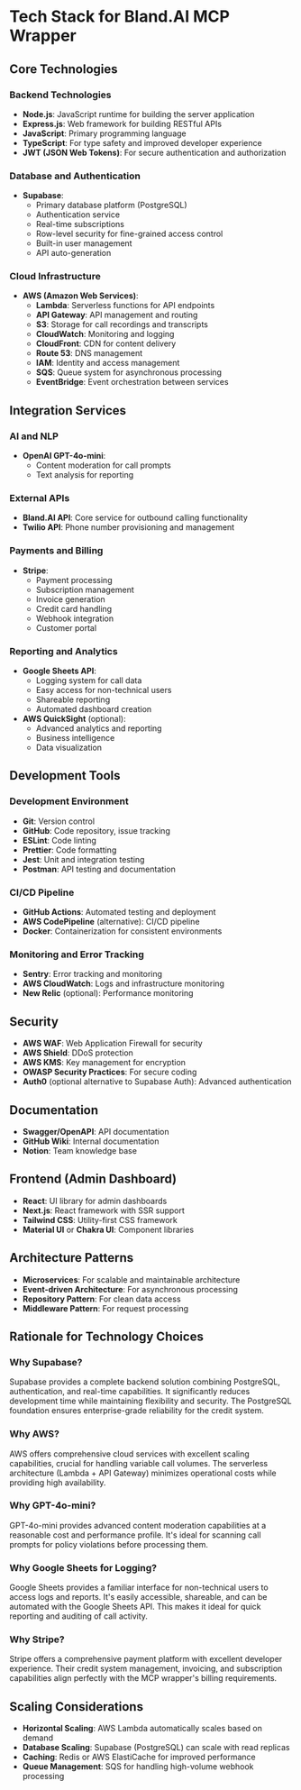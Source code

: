 # Tech Stack for Bland.AI MCP Wrapper

## Core Technologies

### Backend Technologies
- **Node.js**: JavaScript runtime for building the server application
- **Express.js**: Web framework for building RESTful APIs
- **JavaScript**: Primary programming language
- **TypeScript**: For type safety and improved developer experience
- **JWT (JSON Web Tokens)**: For secure authentication and authorization

### Database and Authentication
- **Supabase**: 
  - Primary database platform (PostgreSQL)
  - Authentication service
  - Real-time subscriptions
  - Row-level security for fine-grained access control
  - Built-in user management
  - API auto-generation

### Cloud Infrastructure
- **AWS (Amazon Web Services)**:
  - **Lambda**: Serverless functions for API endpoints
  - **API Gateway**: API management and routing
  - **S3**: Storage for call recordings and transcripts
  - **CloudWatch**: Monitoring and logging
  - **CloudFront**: CDN for content delivery
  - **Route 53**: DNS management
  - **IAM**: Identity and access management
  - **SQS**: Queue system for asynchronous processing
  - **EventBridge**: Event orchestration between services

## Integration Services

### AI and NLP
- **OpenAI GPT-4o-mini**:
  - Content moderation for call prompts 
  - Text analysis for reporting

### External APIs
- **Bland.AI API**: Core service for outbound calling functionality
- **Twilio API**: Phone number provisioning and management

### Payments and Billing
- **Stripe**:
  - Payment processing
  - Subscription management
  - Invoice generation
  - Credit card handling
  - Webhook integration
  - Customer portal

### Reporting and Analytics
- **Google Sheets API**:
  - Logging system for call data
  - Easy access for non-technical users
  - Shareable reporting
  - Automated dashboard creation
- **AWS QuickSight** (optional):
  - Advanced analytics and reporting
  - Business intelligence 
  - Data visualization

## Development Tools

### Development Environment
- **Git**: Version control
- **GitHub**: Code repository, issue tracking
- **ESLint**: Code linting
- **Prettier**: Code formatting
- **Jest**: Unit and integration testing
- **Postman**: API testing and documentation

### CI/CD Pipeline
- **GitHub Actions**: Automated testing and deployment
- **AWS CodePipeline** (alternative): CI/CD pipeline
- **Docker**: Containerization for consistent environments

### Monitoring and Error Tracking
- **Sentry**: Error tracking and monitoring
- **AWS CloudWatch**: Logs and infrastructure monitoring
- **New Relic** (optional): Performance monitoring

## Security

- **AWS WAF**: Web Application Firewall for security
- **AWS Shield**: DDoS protection
- **AWS KMS**: Key management for encryption
- **OWASP Security Practices**: For secure coding
- **Auth0** (optional alternative to Supabase Auth): Advanced authentication

## Documentation

- **Swagger/OpenAPI**: API documentation
- **GitHub Wiki**: Internal documentation
- **Notion**: Team knowledge base

## Frontend (Admin Dashboard)

- **React**: UI library for admin dashboards
- **Next.js**: React framework with SSR support
- **Tailwind CSS**: Utility-first CSS framework
- **Material UI** or **Chakra UI**: Component libraries

## Architecture Patterns

- **Microservices**: For scalable and maintainable architecture
- **Event-driven Architecture**: For asynchronous processing
- **Repository Pattern**: For clean data access
- **Middleware Pattern**: For request processing

## Rationale for Technology Choices

### Why Supabase?
Supabase provides a complete backend solution combining PostgreSQL, authentication, and real-time capabilities. It significantly reduces development time while maintaining flexibility and security. The PostgreSQL foundation ensures enterprise-grade reliability for the credit system.

### Why AWS?
AWS offers comprehensive cloud services with excellent scaling capabilities, crucial for handling variable call volumes. The serverless architecture (Lambda + API Gateway) minimizes operational costs while providing high availability.

### Why GPT-4o-mini?
GPT-4o-mini provides advanced content moderation capabilities at a reasonable cost and performance profile. It's ideal for scanning call prompts for policy violations before processing them.

### Why Google Sheets for Logging?
Google Sheets provides a familiar interface for non-technical users to access logs and reports. It's easily accessible, shareable, and can be automated with the Google Sheets API. This makes it ideal for quick reporting and auditing of call activity.

### Why Stripe?
Stripe offers a comprehensive payment platform with excellent developer experience. Their credit system management, invoicing, and subscription capabilities align perfectly with the MCP wrapper's billing requirements.

## Scaling Considerations

- **Horizontal Scaling**: AWS Lambda automatically scales based on demand
- **Database Scaling**: Supabase (PostgreSQL) can scale with read replicas
- **Caching**: Redis or AWS ElastiCache for improved performance
- **Queue Management**: SQS for handling high-volume webhook processing
